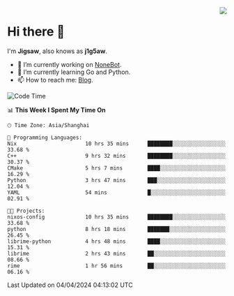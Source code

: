 <a href="#">
  <img align="right" src="https://github-readme-stats.vercel.app/api?username=j1g5awi&count_private=true&show_icons=true&title_color=80070B&text_color=B3B3B3&bg_color=212121&icon_color=80070B" />
</a>

# Hi there 👋

I'm **Jigsaw**, also knows as **j1g5aw**.

- 🔭 I’m currently working on [NoneBot](https://github.com/nonebot).
- 🌱 I’m currently learning Go and Python.
- 📫 How to reach me: [Blog](https://blog.maddestroyer.xyz/).

<!--START_SECTION:waka-->
![Code Time](http://img.shields.io/badge/Code%20Time-1%2C438%20hrs%2032%20mins-blue)

📊 **This Week I Spent My Time On** 

```text
🕑︎ Time Zone: Asia/Shanghai

💬 Programming Languages: 
Nix                      10 hrs 35 mins      ████████░░░░░░░░░░░░░░░░░   33.68 % 
C++                      9 hrs 32 mins       ████████░░░░░░░░░░░░░░░░░   30.37 % 
CMake                    5 hrs 7 mins        ████░░░░░░░░░░░░░░░░░░░░░   16.29 % 
Python                   3 hrs 47 mins       ███░░░░░░░░░░░░░░░░░░░░░░   12.04 % 
YAML                     54 mins             █░░░░░░░░░░░░░░░░░░░░░░░░   02.91 % 

🐱‍💻 Projects: 
nixos-config             10 hrs 35 mins      ████████░░░░░░░░░░░░░░░░░   33.68 % 
python                   8 hrs 18 mins       ███████░░░░░░░░░░░░░░░░░░   26.45 % 
librime-python           4 hrs 48 mins       ████░░░░░░░░░░░░░░░░░░░░░   15.31 % 
librime                  2 hrs 43 mins       ██░░░░░░░░░░░░░░░░░░░░░░░   08.66 % 
rime                     1 hr 56 mins        ██░░░░░░░░░░░░░░░░░░░░░░░   06.16 % 
```


 Last Updated on 04/04/2024 04:13:02 UTC
<!--END_SECTION:waka-->
